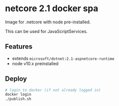 # netcore 2.1 docker spa
Image for .netcore with node pre-installed.

This can be used for JavaScriptServices.

## Features

 - extends `microsoft/dotnet:2.1-aspnetcore-runtime`
 - node v10.x preinstalled

## Deploy

```bash
# login to docker (if not already logged in)
docker login
./publish.sh
```